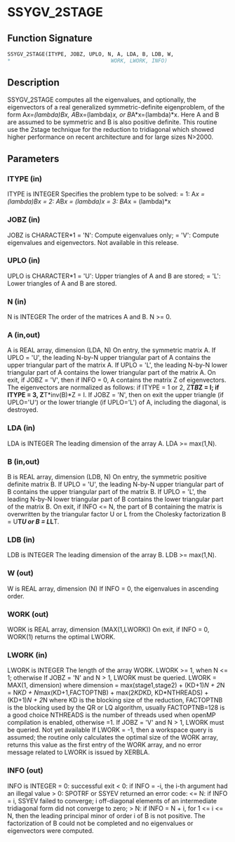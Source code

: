 # SSYGV_2STAGE

## Function Signature

```fortran
SSYGV_2STAGE(ITYPE, JOBZ, UPLO, N, A, LDA, B, LDB, W,
*                                WORK, LWORK, INFO)
```

## Description


 SSYGV_2STAGE computes all the eigenvalues, and optionally, the eigenvectors
 of a real generalized symmetric-definite eigenproblem, of the form
 A*x=(lambda)*B*x,  A*Bx=(lambda)*x,  or B*A*x=(lambda)*x.
 Here A and B are assumed to be symmetric and B is also
 positive definite.
 This routine use the 2stage technique for the reduction to tridiagonal
 which showed higher performance on recent architecture and for large
 sizes N>2000.

## Parameters

### ITYPE (in)

ITYPE is INTEGER Specifies the problem type to be solved: = 1: A*x = (lambda)*B*x = 2: A*B*x = (lambda)*x = 3: B*A*x = (lambda)*x

### JOBZ (in)

JOBZ is CHARACTER*1 = 'N': Compute eigenvalues only; = 'V': Compute eigenvalues and eigenvectors. Not available in this release.

### UPLO (in)

UPLO is CHARACTER*1 = 'U': Upper triangles of A and B are stored; = 'L': Lower triangles of A and B are stored.

### N (in)

N is INTEGER The order of the matrices A and B. N >= 0.

### A (in,out)

A is REAL array, dimension (LDA, N) On entry, the symmetric matrix A. If UPLO = 'U', the leading N-by-N upper triangular part of A contains the upper triangular part of the matrix A. If UPLO = 'L', the leading N-by-N lower triangular part of A contains the lower triangular part of the matrix A. On exit, if JOBZ = 'V', then if INFO = 0, A contains the matrix Z of eigenvectors. The eigenvectors are normalized as follows: if ITYPE = 1 or 2, Z**T*B*Z = I; if ITYPE = 3, Z**T*inv(B)*Z = I. If JOBZ = 'N', then on exit the upper triangle (if UPLO='U') or the lower triangle (if UPLO='L') of A, including the diagonal, is destroyed.

### LDA (in)

LDA is INTEGER The leading dimension of the array A. LDA >= max(1,N).

### B (in,out)

B is REAL array, dimension (LDB, N) On entry, the symmetric positive definite matrix B. If UPLO = 'U', the leading N-by-N upper triangular part of B contains the upper triangular part of the matrix B. If UPLO = 'L', the leading N-by-N lower triangular part of B contains the lower triangular part of the matrix B. On exit, if INFO <= N, the part of B containing the matrix is overwritten by the triangular factor U or L from the Cholesky factorization B = U**T*U or B = L*L**T.

### LDB (in)

LDB is INTEGER The leading dimension of the array B. LDB >= max(1,N).

### W (out)

W is REAL array, dimension (N) If INFO = 0, the eigenvalues in ascending order.

### WORK (out)

WORK is REAL array, dimension (MAX(1,LWORK)) On exit, if INFO = 0, WORK(1) returns the optimal LWORK.

### LWORK (in)

LWORK is INTEGER The length of the array WORK. LWORK >= 1, when N <= 1; otherwise If JOBZ = 'N' and N > 1, LWORK must be queried. LWORK = MAX(1, dimension) where dimension = max(stage1,stage2) + (KD+1)*N + 2*N = N*KD + N*max(KD+1,FACTOPTNB) + max(2*KD*KD, KD*NTHREADS) + (KD+1)*N + 2*N where KD is the blocking size of the reduction, FACTOPTNB is the blocking used by the QR or LQ algorithm, usually FACTOPTNB=128 is a good choice NTHREADS is the number of threads used when openMP compilation is enabled, otherwise =1. If JOBZ = 'V' and N > 1, LWORK must be queried. Not yet available If LWORK = -1, then a workspace query is assumed; the routine only calculates the optimal size of the WORK array, returns this value as the first entry of the WORK array, and no error message related to LWORK is issued by XERBLA.

### INFO (out)

INFO is INTEGER = 0: successful exit < 0: if INFO = -i, the i-th argument had an illegal value > 0: SPOTRF or SSYEV returned an error code: <= N: if INFO = i, SSYEV failed to converge; i off-diagonal elements of an intermediate tridiagonal form did not converge to zero; > N: if INFO = N + i, for 1 <= i <= N, then the leading principal minor of order i of B is not positive. The factorization of B could not be completed and no eigenvalues or eigenvectors were computed.

